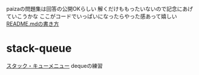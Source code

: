 paizaの問題集は回答の公開OKらしい
解くだけももったいないので記念にあげていこうかな
ここがコードでいっぱいになったらやった感あって嬉しい
[README.mdの書き方](https://docs.github.com/ja/get-started/writing-on-github/getting-started-with-writing-and-formatting-on-github/basic-writing-and-formatting-syntax)

# stack-queue
[スタック・キューメニュー](https://paiza.jp/works/mondai/stack_queue/problem_index?language_uid=python3)
dequeの練習

